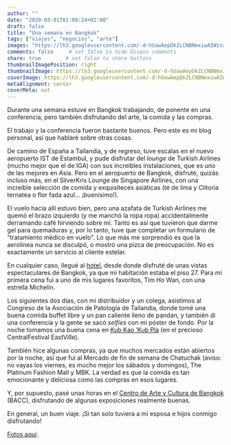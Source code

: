```yaml
---
author: ""
date: "2020-03-01T01:00:24+02:00"
draft: false
title: "Una semana en Bangkok"
tags: ["viajes", "negocios", "arte"]
images: "https://lh3.googleusercontent.com/-d-hUawAepDkZLCNBNmxiwAIWzsa6ZhmjVhOrRhm2oi7Ha2-W6vBVjhHlF_qAeycaiPnv20-DwZ6y4ChIyPj7cm4kuKoMAAhQvCU_GIu40Gn6eG9t9fRe6L5yOaJRDuQutWI5l8K0HQ=w1920-h1080"
comments: false     # set false to hide Disqus comments
share: true        # set false to share buttons
thumbnailImagePosition: right
thumbnailImage: https://lh3.googleusercontent.com/-d-hUawAepDkZLCNBNmxiwAIWzsa6ZhmjVhOrRhm2oi7Ha2-W6vBVjhHlF_qAeycaiPnv20-DwZ6y4ChIyPj7cm4kuKoMAAhQvCU_GIu40Gn6eG9t9fRe6L5yOaJRDuQutWI5l8K0HQ=w1920-h1080
coverImage: https://lh3.googleusercontent.com/-d-hUawAepDkZLCNBNmxiwAIWzsa6ZhmjVhOrRhm2oi7Ha2-W6vBVjhHlF_qAeycaiPnv20-DwZ6y4ChIyPj7cm4kuKoMAAhQvCU_GIu40Gn6eG9t9fRe6L5yOaJRDuQutWI5l8K0HQ=w1920-h1080
metaAlignment: center
coverMeta: out
---
```


Durante una semana estuve en Bangkok trabajando, de ponente en una conferencia, pero también disfrutando del arte, la comida y las compras.

<!--more-->

El trabajo y la conferencia fueron bastante buenos. Pero este es mi blog personal, así que hablaré sobre otras cosas.

De camino de España a Tailandia, y de regreso, tuve escalas en el nuevo aeropuerto IST de Estambul, y pude disfrutar del *lounge* de Turkish Airlines (mucho mejor que el de IGA) con sus increíbles instalaciones, que es uno de las mejores en Asia. Pero en el aeropuerto de Bangkok, disfruté, quizás incluso más, en el SilverKris Lounge de Singapore Airlines, con una increíble selección de comida y exquisiteces asiáticas (té de lima y Clitoria ternatea o flor fada azul... ¡buenísimo!).

El vuelo hacia allí estuvo bien, pero una azafata de Turkish Airlines me quemó el brazo izquierdo (y me manchó la ropa ropa) accidentalmente derramando café hirviendo sobre mí. Tanto es así que tuvieron que darme gel para quemaduras y, por lo tanto, tuve que completar un formulario de "tratamiento médico en vuelo". Lo que más me sorprendió es que la aerolínea nunca se disculpó, o mostró una pizca de preocupación. No es exactamente un servicio al cliente estelar.

En cualquier caso, llegué al [hotel](https://all.accor.com/hotel/1712/index.en.shtml), desde donde disfruté de unas vistas espectaculares de Bangkok, ya que mi habitación estaba el piso 27. Para mi primera cena fui a uno de mis lugares favoritos, Tim Ho Wan, con una estrella Michelin.

Los siguientes dos días, con mi distribuidor y un colega, asistimos al Congreso de la Asociación de Patología de Tailandia, donde tomé una buena comida buffet libre y un pan caliente lleno de pandan, y también di una conferencia y la gente se sacó *selfies* con mi póster de fondo. Por la noche tomamos una buena cena en [Kub Kao ’Kub Pla](http://www.kubkao-kubpla.com/index.php/home) (en el precioso CentralFestival EastVille).

También hice algunas compras, ya que muchos mercados están abiertos por la noche, así que fui al Mercado de fin de semana de Chatuchak (aviso: no vayas los viernes, es mucho mejor los sábados y domingos), The Platinum Fashion Mall y MBK. La verdad es que la comida es tan emocionante y deliciosa como las compras en esos lugares.

Y, por supuesto, pasé unas horas en el [Centro de Arte y Cultura de Bangkok](https://en.bacc.or.th/) (BACC), disfrutando de algunas exposiciones realmente buenas.

En general, un buen viaje. ¡Si tan solo tuviera a mi esposa e hijos conmigo disfrutando!

[Fotos aquí](https://photos.app.goo.gl/grdMujQEjMgb44gn7).

<script src="https://cdn.jsdelivr.net/npm/publicalbum@latest/embed-ui.min.js" async></script>
<div class="pa-gallery-player-widget" style="width:100%; height:480px; display:none;"
  data-link="https://photos.app.goo.gl/grdMujQEjMgb44gn7"
  data-title="202 new photos by Jorge Cortell">
  <object data="https://lh3.googleusercontent.com/2zhCLtqKZr5gPHtfgBr7K5vHgjNICy5vwiZlXBWNYwYECVLVoxfUvcsBPZZmiXDWjh6PdYyFmoP1g9O_MUML_Vw2jXPu1Bxvcukn2HZ0ptHvbqC4RJ9DX9K_Wa_361Pc9dnuNQZ_kCA=w1920-h1080"></object>
  <object data="https://lh3.googleusercontent.com/nRMZZzMR_ZEVALcC7IExCTu0gutSadzaAbiwsrMMiR-GMHKnh9TpeGyyVyAUoAJpnOE8DSFmYxeMcaqciSobDsp7bBPT-7T42hAnh94Ge83-TTUbkkBbc0JPCzUb3or9scAaWdBXRwU=w1920-h1080"></object>
  <object data="https://lh3.googleusercontent.com/G8LHvp8SYt3803UnGAf6EqVktIBuT0vPH6x41-ETZ7gdcfvs93REcLjqTMQQKvJFLKAwZFbO70hJnvlaZhYts4H9U3W0jzXAIVzUCVZm91PnxfcLrSyRA_hyuI0SYYvae9ifjKEhyrY=w1920-h1080"></object>
  <object data="https://lh3.googleusercontent.com/SkOUHPxBIuI9PkckQwBccLNqKj7Irex9UkKiasad7H_hJNB2iRmNLGYViF4IGFsX2SjIyNXBfmkfoTeTQ2griOSi0ULMwW0qooaF7vL422uMckSl6CoKdyq3N64D1JQKlS0iIUmEwMQ=w1920-h1080"></object>
  <object data="https://lh3.googleusercontent.com/H4nRBvrF6M2bWj6YhsLHanO_nzaqVrzv48pwSBe1PRv1f4lcld6bjwl1Gd3vdcLJuiYavfF0KDuXsRvkig5Iv1XzBVMcdjqEcHXylTfCOVTkZMWDcNRhCv2_IgXGcnt5bf0C0YalZ44=w1920-h1080"></object>
  <object data="https://lh3.googleusercontent.com/oVab9RU-oYl-DzuOHuqUUON8xNdRz3ZiwcwE31-8DVnBqxVL1bYp5b3foYHzR9NH9tSN9oK1YzF_v8KqqxnYpkDjcCyaQGZGB9d--5MQoSZsHPg3Olmlom742xRBO8KroLmSHKYZE8Y=w1920-h1080"></object>
  <object data="https://lh3.googleusercontent.com/bVt1nZp198zpS5RF6FnNbHFULyDJw0_QwPcqiGsgtr7O_YRb0T-nXpk5yOIp53L-wBzPHKIwlAj2FdHIC0U20o33g-GHEzqckXZJknmLAeuMk_f3fxa4uDETU0fr65RRtVqHFDiKyOo=w1920-h1080"></object>
  <object data="https://lh3.googleusercontent.com/2oFSHtsL325GuKrFrzOq20gy4-zsAxq3917dGI_6q0carmhK0pGLgm5xoqRKsHnhdFb8LW8HKEA19aQ7amVRD9qy7H20p3JZFL_aFxnypA_6vZIoMfGP08pFEWRlFgT_IEUlKesH9-I=w1920-h1080"></object>
  <object data="https://lh3.googleusercontent.com/cE53-5-imxs7sOu3cmoLrxz4nNYgpDfS-EizEbPICEqAWpQFzjnM9zjG0DJIuBCGuzwe57DOZ5YjEJtuNLQNuC8-6o0R6qQFo69JC9bX4GGqxYXyYu5-n4mnhErHEHv1ry2oGM25VC0=w1920-h1080"></object>
  <object data="https://lh3.googleusercontent.com/DfSUBi1InGLRhJM5kSXesRFbF6sfp_Kiz5ANu_jybMAuHP_TTB2k288quSBkfeRLVIo8Jw7gmvsIL_6abS3XKZcnJtTFmim3g3GDoVMjyKNRRJXZ5e6xAXjwsZddOLICFTJLK80OVns=w1920-h1080"></object>
  <object data="https://lh3.googleusercontent.com/05ufa82R3iqNwKVqm0Dj0hFQABO4wshSaH7ew0YIjUF-F0Q6FVubn3wkdA_IMqMmPr8YuCvetBuvkwefnwJvPnxIfKxtm46sbj1WlOBfZIGKLkyyaXPobjajnUWNBKmBdDtLqfxwJ30=w1920-h1080"></object>
  <object data="https://lh3.googleusercontent.com/nlBQJBOHxxgq0kx7g_U8UZtdCQFSiWFncAs4iyJBboB9kQALYn3XJPf4G87_A3FsYFHWIz7UEyN7tgG-0DdLhVnN1qGVwXvpfddzrZtYNFpXfgsL4WCC57Z9CcER31rxwEAF5hIB9Po=w1920-h1080"></object>
  <object data="https://lh3.googleusercontent.com/bbUVK4nZvsdSJX6ryifHnQPAcbKRwSmSmOsSLuLzbL0N4dEDh0tpDDLXCdthoLvX8qEc7aEpsecEW1HImLdQw8RMysR99RzvNJAUuiE7pyAIjxz0luMiodRvw0Hs8CYDS5dq0vtc5po=w1920-h1080"></object>
  <object data="https://lh3.googleusercontent.com/iZOHFN05UMD0inQvtsEbKYY1e_9QVz-dSk_mMnByc1xRWI8-W_GTplBvzxseehW6qHjWl2jEBoUzm5ZCitLTuUj1YuN6RS8aRRfsonBWBMOnkXvlIWWEyMQxPfhxlqjIX3HQdpxV-PU=w1920-h1080"></object>
  <object data="https://lh3.googleusercontent.com/9MPMbcg-DuIEjv4NBLaI3wZlplq8a_ZbI9Z8SPx65zbEweBsdr6CiM-igQS_DLxOpwBlv1v_l27b6VTWiWhwquJVBYj2te-l8ctgt9CTQQJ6fRxQbVkNgeZV10dQfKakJ1vH0EzZwzY=w1920-h1080"></object>
  <object data="https://lh3.googleusercontent.com/K75sg3p0ThcN6sIrfFXBgW8z8R9vKnu4g2_5w3Q89Z_ZrrtvYK974YrzuTkiTDUh8gtYStTWyiKGmneDkq42CZJat9ZxqqaAnAbWfpt43ImZGzZYBmdnqZuXSbX8coMGPpBmbDmcwwk=w1920-h1080"></object>
  <object data="https://lh3.googleusercontent.com/lGFLZuPSRW6KztcWk_AtgsUPKfWYD_u10kv7qDrqNm_vif9s6mC4zvqgpzhFtpXozvvMo9wXu3K_ClcYSpN93dthgWHESTtTj4vYGa_0xXaY0u8WxIkOu-JD1I9FnEg0avGHy9wRqHM=w1920-h1080"></object>
  <object data="https://lh3.googleusercontent.com/qSPkJvp1ZYQIn_h7slaqVwUnoREd6RLDHk9pfIwJmcIXDDFwul2NxWWUrH9KjzQgzY09HdCsKBGOnzGka3u4I4B8QoylObNxXwROk-qBHLPCpCZkKhlc-DUw-ne1yjX9PEJiiyjO3nI=w1920-h1080"></object>
  <object data="https://lh3.googleusercontent.com/C2rQTs47ErCn9yaUJVIgYKysfmUYv6zrOcnmAU2kV7rybG8N3k-0etvqALbz9IaXFzdjq57_fZoRO8TGtD2f4cpYMyPn0-NVbU8L8HwmFapYFOgDS20oCrigFe58jw_Eif0zbMF1lp8=w1920-h1080"></object>
  <object data="https://lh3.googleusercontent.com/oaReELjQEB2kXgOElShWYWGPpT6AWPX_n_-X4Gqdu_lDWtTqAIjScymc1PiAVLHvk5Uji2g1Ca2LrDJf534bJ0rGKfiyFcjRsj2AVlaYX7pKlYD7cmzdw8vK3k_1WHKDTEdT2EU7J8o=w1920-h1080"></object>
  <object data="https://lh3.googleusercontent.com/HTRX_nUqbQGemUn5BX9ehHSQ34PPvb_j40ZUIPUWWPwjOTuor-kWF6Y626Pbu4qgey8PZJVK5_Zh_aObPqgXYdvc-uFxEZCTHEd9RQ3b7kCb6ih0zW8B4dgRPRYtno0Qd4XdtxvvLVk=w1920-h1080"></object>
  <object data="https://lh3.googleusercontent.com/xsMZzegTixIBuSU0OweBzPqXdrt_baei58GPsptU9OEsrTr3Xna3-XcKkfVFCBX-kzWGs8JZylAgpSnGjwxgwX6fyE9U43kgI5bBkqT8GauVD2eBICDAXfe3tQtMgTsaFAFK7e8M4KI=w1920-h1080"></object>
  <object data="https://lh3.googleusercontent.com/WVKxXEsyFtk0N5U-hKs_pIkGiIiyrWzPhf9AnV1OMesQ7UaVW4tIY4_p-R8uyitxziguUZPEBkpip3iAh1iEDMmyIe4AJBMG05ko8wQc-gmIYN6pYAYvwKTdnMirLy_KHX_-Id2VIjQ=w1920-h1080"></object>
  <object data="https://lh3.googleusercontent.com/Xu7SoJ7vYXOYyfU_0Av8qiUS7cqJw88iIAqbXDJ6cIABzgNBiVmFvjnEOZ6H8_URnwN30iYkFnFYOdKWQBZiCsic0oBKW2PUhLlVem4hHKkiT5d7uCDky8G_UEBO05qxmbf6kI-Gn5k=w1920-h1080"></object>
  <object data="https://lh3.googleusercontent.com/kt0VAfO-i4NB5cfI7aEM5m8IguTsfDQLEtDJyLiGvnKwXCoNhlJKw2e8aRoC3hjH2waaXn6qi48uA8Xk5Mjo8CfVD1h9Yiijy7j8xkD6UZcf-mBEdpu7uaUgo5sBimERhnMQcuHfqJM=w1920-h1080"></object>
  <object data="https://lh3.googleusercontent.com/FX02ZYNoW-oHOJ9ptXL9DAlnN2onhZ5dnNw74mo29YNsyX7bSjrYLWnnXtd8ReBA7QmSpNTivZFmYLd3dcVDw8fln7p70kFEa1xyH8gAVCcG9XBl1EZjUF2Cy-6OepcxCml4R__u1hQ=w1920-h1080"></object>
  <object data="https://lh3.googleusercontent.com/PTuNzfyYKEhZPYGOKkSdfcfYiRtYsxw0H939Bns_hyUXWdWYBkleKapCdenuB-LkhAYiosEvrNKSM7c8QEw0zyYITAhvcO2BMYgm0bOEJPUNULHkMqcfR40ySIk2oCrBfG3Re3Z5r-g=w1920-h1080"></object>
  <object data="https://lh3.googleusercontent.com/W7MwnKTLuN-gYV1CQDzyjDEx1xkoOQvm7dmdOQtbZPiJe7P4NzkWExxq5CyW9HDAJUmGbLx1Vaz0KrdbeNtGT2J-GmS1tw5Tm2uRbHNgrhAbGBaArhnWJrczGfwYZIAJtmxndoeMQCE=w1920-h1080"></object>
  <object data="https://lh3.googleusercontent.com/yESmDpdkgbtRNnjdcDbhzFx8a1BqTvXf5FTvwhl_rbYsPAFdAqOYJMWAl3x_5vP9IVouWSlxY7YCUG6fKjwhpgU9PzQe35a_6THdWJP1iqyYvheQFuXJPeDvcClGn-uYKVzj1zfxX9s=w1920-h1080"></object>
  <object data="https://lh3.googleusercontent.com/NjK18eg0zuQ2DhBEHkLK2V0OM6XhEhAvtFVC9rTvFmugEuz0FS-cnFc5SQ6idY-_v4xu3k430DYGNRdKket7CnMBh28QkZ0IRIT7G8KQb39UG9nIE0TGw9ppVhGoScbHlAjkYPLxSEM=w1920-h1080"></object>
  <object data="https://lh3.googleusercontent.com/-A-UXn_qeI3OsWqCDeCTHTXZg1-5Q4bd7ZBBbe_DKo1TWoCHGxxUMNdFWojDg7tezAuwLBhfkbS6Her1vlW8Q_fI4BGOxMsQUAVUlbnbsCmQLVcHy_aVoarU4nDmSKeE3LSn7X9rgrQ=w1920-h1080"></object>
  <object data="https://lh3.googleusercontent.com/Lg7S8o34P2krS2-MOxw16KkcOnIPXJrfJvicYePlwn7kUD2G_F1FQfpGTGWThal0Dehg5POhfKyRK1GIcLDoxD1f8kfXOGZdI_J_AXBaycdDhdD1ikWPJNFElI9vMb8zqPz4rPvXqL0=w1920-h1080"></object>
  <object data="https://lh3.googleusercontent.com/YkH3-jYb84D6U6IwhmO8e2fMh3JgY1sEJZEEflR7T2w1ERrW78jjN2HPXduIVJX4MLbJfxF0FX98__7sxWTnhlOlxiajCG0KxBZ4GaK3pNWa59K8uAOc0XIgsVRLCECwiOvrkOb3_1E=w1920-h1080"></object>
  <object data="https://lh3.googleusercontent.com/v1ltTwrvB-J1u2NfioG5OKcNBmI6qmESxAcQVN_PCKFEE2xDZH4Llfk0f2ESVfYIc0D3vzaAaEqWIO7kpE1jDGDOoLe7R3z9Yc07Zv-Lk9FxQbcovHQRNddBvddKCyUWmiIXUzEUSpU=w1920-h1080"></object>
  <object data="https://lh3.googleusercontent.com/l3rvzzzWZ0PaBAQvBeCaptR_RPWVVT650IPOlBVRQPkid7orJN2_W0lD5jpccbJ_BSNgjXR4KVr6BiHtjuQy1I4tmnmXo4-TxqfTRcaw20uIun3qFW4OphrgjBGF6uzT-GTCQUX5Szc=w1920-h1080"></object>
  <object data="https://lh3.googleusercontent.com/Vy6q_TS3hu8d6bar55KsoT9_e1wamAdWT1VnBUDJaExAvDNb81iY95q4buAlP28HgoqphFxDI1e9Ab4uHZe4gnyKj0mIfM7NZmxcoaDJNRQ7JVSqIowAOrnmEVxLeJq_bHyOMKnVJjQ=w1920-h1080"></object>
  <object data="https://lh3.googleusercontent.com/J_kcB_rdmIE_cJFuxqAo1mz2cdgIVWsB_4g4VjWT8vgDqksluFuviV8_-os1sRMxdhj9zNpFD6jhHiH8O2P6GYXP_-RCUhqgqnGbGHbLZK6b3pkDvWLa9FsjLyp4KQNQNzqkgQxXB1A=w1920-h1080"></object>
  <object data="https://lh3.googleusercontent.com/V-GW_T-Tb1YpNFuLRX_V-kpOpztbe_RgPeew6eadSFTZdX8fmDTQReWMn0UaVO0FkQrsdFzIE3JgoSpxIbSdWduupqvReJvFCl2irciEOHfdgznXFFK4VeAqSbpKCEP3cQDekOE8gDI=w1920-h1080"></object>
  <object data="https://lh3.googleusercontent.com/NrvGYrTbVZ2psIJkIuOiajTlui4Vx_rrLs9fr9BSHU6rEIMgLB6H0as5avNYjY9b48b0RuuF6tCYtQ600mO8-8YJP-wHU6ifKHoNyQX3zOemw7aYYv8P6TrYC6eVhRuXh69bPQgCx_g=w1920-h1080"></object>
  <object data="https://lh3.googleusercontent.com/WmJT6CJOatSZ3CjlyLLiNneGiaKh1Qbexkt23HlCys6gPrlsu5E7aZPNNbg_qi7XEwDY4vEcaYsb0C-ycEC6uDdmULyVHmlL0o6k0p-x28wv4QK2SAdHU2eRuqT0y3Vf_PlKaivNvr4=w1920-h1080"></object>
  <object data="https://lh3.googleusercontent.com/4wFnp6bguxr0mdYtI269pwvDadrafs-JoJQK0eEyBFwvynrS8CMfmTm41BWOF3xz9j79WtT8hEbwzufmHGt078nMeOtTCHV-omxoTmW53vegWiR0yVXkITxBr1tCQmAaPzRMCiifMMw=w1920-h1080"></object>
  <object data="https://lh3.googleusercontent.com/W__hCP4tyEEbT7T3rTUocV8311XHjqhD-vSjSMeA7hu75ZoTw1R442yXcJk-EK63jfl3XnSxdAyFRH56iORVxxho8qUIR5JPbpfiwhYj46_dkk5NPHUxQHaDdo0-rhcTcGNDbhCf-2c=w1920-h1080"></object>
  <object data="https://lh3.googleusercontent.com/G6OAf3-HG4_SzywUhMdCoTnF5WqzW413YJrmU_b_Pry1uTVP_qLBRn8venMdyvxrd8-ZbkkpHaf4PY_abuu0ez7AP52X_MS1xkXdrLPpNkeLOqKcH8ancnAu9FNvwLpwxYwt9ac2Pno=w1920-h1080"></object>
  <object data="https://lh3.googleusercontent.com/ZkbI2JV10Dsp9dQg6ffsX7WgVxChOnplcgp6KhK2RXeN9Nc0anh8_5IgMpPB66efeFEPt5QQwmD-yEDRexw6LArKnwttp53JwC17W_i_HUIIuJmfIevgrJiny9bymE6ObALNICQINic=w1920-h1080"></object>
  <object data="https://lh3.googleusercontent.com/5EuWsB6SonUQLEh3Eilz0Odn660gtlNcP-X7uafBkC4zUyNiGqq0-lWrPQwy1LsTYBwvv3choOGXq8gYF-Cwo2dlqzNWAo2rIx75tyNJhE6K5Lpaszv8gNcKWYBG9774kb5xUdFjPyY=w1920-h1080"></object>
  <object data="https://lh3.googleusercontent.com/yr-3jd4KKwqeUx2gckuRd-kDaIJZGfn1bnqIOcbS5ko2YTcbHagcfDRXyiaJyRArpJYuD9Eo3k4mPsJ50LFxxpYuzUQ6OYd3YDjBFXtCJDG97NIYdRxgdraT7d496AFxe-xnMN9dpPk=w1920-h1080"></object>
  <object data="https://lh3.googleusercontent.com/-rDTgiPNE-Hxyh9RTupiPjcwDtBEvI6-SPec6_-SQdBSIzNhCuBglCmvCG8d6gUwS-j01SwiGqWB7ByKBOjs-zGpfRljz7t_gougY5m2RC-Q_Uf8WwWf5gBetqaPl3jsSLHY3Lxuo1s=w1920-h1080"></object>
  <object data="https://lh3.googleusercontent.com/JA8JOqf6PHvWOhvX6ajNIzDK5i82IZMUdL_38ff5HcLiwmtDcQtTopMUp24fowpjMqle-UshUJw4s6dQHErfcC_80r_hsykb_XRpnQ6cBVWy3phizj2aPz2Yu5Q7WqE-cjwwOddrI7o=w1920-h1080"></object>
  <object data="https://lh3.googleusercontent.com/-uvdUTfLIRbqZU2iJ4SjZgUWDQqCPDWydOneBaN-z973pl5ZuzyeRxX_G1cPFAiURWYQf_qHQ7HSZUGYaCUAeYH3mMvHsS4ygEuD62jPBocN6YuKDichLhxmZl7i2HnUUuZ83Os4UIQ=w1920-h1080"></object>
  <object data="https://lh3.googleusercontent.com/dj8ZxqS5G55lufc016gI_Ly-irutbLxvIEe6ijiyTafunkarnoa1b6oghXapUVkgXQRoOzHuhzVhe1F-eJkxQxGFDmD2-PYMge5nmLfMtiXsdSRldXEayqoiVpmbgWqeq_oaQ92bHvI=w1920-h1080"></object>
  <object data="https://lh3.googleusercontent.com/y26_0oZfmptB1Ll0i9KAPUy93RcCKa773KMXDyxu8T7K6U3Y2WpfU9mZUvlN2wGYptEB4BrLErliFpPnTpx8Acg3IDRz3mu2hnE10w5hUrD8C1tCEJYcvrjY-sr5xkoldZG8-xqFcMo=w1920-h1080"></object>
  <object data="https://lh3.googleusercontent.com/0mHZC3amfp6hioGUmgue6nAg9dO6i-HDk6hBY4x8V0KGfuUnzy7qPuPw8B61nAeODe9mWMncZPiIJhxjDUIk3gbl_kPaxekhqVqPo6C9MWR3eQ20TqmciQU8R2LrRjT0LlF3gO0QU_M=w1920-h1080"></object>
  <object data="https://lh3.googleusercontent.com/Ae3BGLCV8hPbvq-XaZKFElZ_CyAXp2XFUCgR1JVqCgrk2GhhJhVrCB8NOi0lgRgFOX7jYth1x-H22eSHE07RISYwWnqfpyJGx4bfUheViQd546fc3R7BlOnJxfGYj5bF1-ckTjOQ1tc=w1920-h1080"></object>
  <object data="https://lh3.googleusercontent.com/81z8xwVB1EFCiHMXboBZxmQXsgJol3L4Q35xRKPY8Z3I3Rb8i2yFIvfSaVVUk7AI8Mj_FZNgzy3cu4DXdYRhceDA0E9qXKGV0XLGMnf2i8XIm1AznAKSYk_quNuAliZrc-IfeEMGzqI=w1920-h1080"></object>
  <object data="https://lh3.googleusercontent.com/6dN_NZiOYdsttJrdGQOktj32k2KUp3UzdAFCte8PLw9GBPyN4bdWjg33xkkcdX6Khgstcon9bT-7iuevWxFA88_F7z1WuJqCEzZYDAkUNhqvvaK9Od5Z4lpifNbyvYOQSBqQsHOfKdw=w1920-h1080"></object>
  <object data="https://lh3.googleusercontent.com/MKDYVWfROVPEnFsc-VbhIAgvSmAcsdttEsb1g4tAIMfU720v9rWyShMozKG_SoAjduRGjO-yamimnAShjGojhu6MFF7Avjrc4d7JStGZXwhz78FlaBTTzRONefurD2v53xW2EKUOCtM=w1920-h1080"></object>
  <object data="https://lh3.googleusercontent.com/9lMnNEixtn3DRMOLOtJliRONQdKy5T3SF4Jbmh-mieOyZ5uQ9quJ3bMUXObHsIJArk_jFfKShp1nPxJTlf-kUOKR573Vn4t8MJlE5aKoypI1s1_bDybuIJ2zKzdCg-6v1SWEDyC9oas=w1920-h1080"></object>
  <object data="https://lh3.googleusercontent.com/zpjfuU4G9UujcabXq-fJKrHhzvBskYya7uko425f_-_K0TdXE0ufcb8tteBCXbI7dz2xH1gcQL-FNMTFp8Lnn8Q-uztvNR_5amxbyEvgvMoZGB9cwT3QGOR7fGhck4p1Ip0My9x6LTA=w1920-h1080"></object>
  <object data="https://lh3.googleusercontent.com/5ztx1WZWe1wQPDkhBGVGSMQxdSHz9cVTNqemkRTcytrUZsfyQOvHsFjivTAU5BFVaIZ9THMqX61qCS5liNJtitst6UOruL0Yz_RC82pVk9iQdmRb7S8Oilp9qG0JvvzGWMGYm5I7hX0=w1920-h1080"></object>
  <object data="https://lh3.googleusercontent.com/3PTc6Pl1-gKWpLiLQBACG_W9nR6TXggQrR7DIJJ9PSteKDqgb9RGfoDpWhPWQWiOIaKxnQwgl9ZL_jAUM7EZw9W9z_tQEpJu8lBfY7nQYQPb2vbK_jpqNOJYPdba9daNr7z67wG3UHI=w1920-h1080"></object>
  <object data="https://lh3.googleusercontent.com/9SHyGB4mD9qySSoMA9YD93lj_KHDN_E378-vHypK9hPRLsKP3rZDy-KSIfwX6C_OGcUu8oUFl083yekDa-ulpSDMz9dQFpBHWXH4nBn4JoS5lbjHEnirdpT7epAJ1DC7WYeRaCkq-VA=w1920-h1080"></object>
  <object data="https://lh3.googleusercontent.com/4utov3U9qEPz-H0RDFdjxd9iW0UwPMXhmRbk_B4eVtMGBBQASt-_9PWXqnjzsGkemQS04twBC6Eqrm7E5VAbtDWUu9EJpSuqC40lNu-W1uEac0rzzPy_40MY24gZfW6fNIf5-rGWVLk=w1920-h1080"></object>
  <object data="https://lh3.googleusercontent.com/KxuF3vIYX648mj27JCdpJIidcccyWcSZvbuBUUv52SS1JodHOdXsiX3l9yVwWZRgLJuiumPqB3WvduMVChgwImQpmV13k8Z1l2C6dP51bOQpwKWzhH2raO46dgH8EcBuRPe7-zwJs_s=w1920-h1080"></object>
  <object data="https://lh3.googleusercontent.com/Askf6k0kR6V90F2pFCzwdp9iYB-UnYofa3vnsHnEfSHdYpYcCfQBjZr7K-NZDCPhLUKE3kEPi9eKuEm-7-NSjFSc_2-IYpj4blz96hGj0zOtuYryAF0LJ9YMY7fJWr3tHnQiP76J3As=w1920-h1080"></object>
  <object data="https://lh3.googleusercontent.com/rTmEobiSmDJ4QmESzkAJQltmG7wk6luyyZnu7UNXTeR3hrAtW9DumdiY-VPuyZ-kjoayqkeBsjX93Y9CfVcdlSTP5MErs0z7Na-uVUL0IhoVIp77p168zmqYj_BIquREgRGi_93byTQ=w1920-h1080"></object>
  <object data="https://lh3.googleusercontent.com/hTjnPQTbamp9VRTF7ULD2GmDKYyNbuPsJWoBWi_pJ0ago997i0juPxPrdRq96O2feW9_dDiDk0v0EW8bhu7SbpTipwf9uofPqBek8tIZAcdgHtRii0DLwBDSGg0TWqzEl3WbiV_sJZ4=w1920-h1080"></object>
  <object data="https://lh3.googleusercontent.com/NWxD6pNzztCK5lRmH3_78v5H51Rji71XvMRXFFEHAqcvJkcGLiHZlqZQcZgPkgPJj8Ri7Ntp81PjhrczPAbC1ApnoQMoQOoZovNYK-_PQebesBhQb6T_DqmTmdL8nzUpNuGoEekfQLA=w1920-h1080"></object>
  <object data="https://lh3.googleusercontent.com/62BUDwGf90iGcT5M_scYbQU7MIGYyV8guuZtyYBxFtxPP8LU7Ljra1aLToWZL_7lAkn5rMjxjjPTS6Rm6z5anRzwttcJ0BRoNXqeZ_iruwR0gfWDqJMpXpTM0yy5lzwwavKmtJMXa6A=w1920-h1080"></object>
  <object data="https://lh3.googleusercontent.com/ZYzp5RWtf71SFU67uUqjBGLzc6cidG-S_k__0rqy6d8CUQsdzglU33L1F8it0CJ2gvPrOsyQ08hFGHXnBw5dRW3kivInMAaf-gW0jC89y6ieSL5siKisKrkMY01GZQqx7IwAjaa1Vgs=w1920-h1080"></object>
  <object data="https://lh3.googleusercontent.com/f9S-zkq1iTBZrtzJv64F19yY8UktrfrLg1yOCXQ-6UdBYXPvvw5mzO7AyYBkpv4jQ0R_ScjjvNeFzwt-u3STqMfufhlrF9rNi2t2MQ5rtJiol_wavn36AfHV4jzc5zjDg3QKfp7AWJw=w1920-h1080"></object>
  <object data="https://lh3.googleusercontent.com/q36P56WYSUGNLaMX0m9I6FNPmMEGXMODgJlQaxWvvDWEzu7OEvHSHs68wtatG79bIfzB4Nuffxrd424f9JquSitCcE3l9UwH3FvMZMFz561E7rxkMspoQEGZEDIVIwfhLgNFiYr5G0c=w1920-h1080"></object>
  <object data="https://lh3.googleusercontent.com/bB2Q9G8ID7VxQaVFoVznXkdIeI6h6TM70spbCuD6hBkAbuTtVt3fQiPWav_qoEbidBRXq6P1rc8aBaUe2x1fKccJUeLe9NchyJoYVe_mcizNQRNiIe-OtQ7V3qOb55IL8v-amGATH14=w1920-h1080"></object>
  <object data="https://lh3.googleusercontent.com/EJoTXUoSVLblUANBvTKEGKbKI7P00HEZTKKbv8WxjbXW8u3kDKeIISDqXosKesqmoJbTSd5HhH4yJbXJtsKZi1hoQUjUqirxpZ3n2QIfbFRew47V2d951PsHj0zCL3s6vTM8sR_wEUw=w1920-h1080"></object>
  <object data="https://lh3.googleusercontent.com/u98AGZL6jrY_ijpqFB37EYpYikifpSULn2WJPY17ANlDw3t3MDDv6m-naLBVwGWsxJiF5RXuOh4DJ9fjXEljSF_l3t1CoX8cO6T1yUnRixfgyHVAloJVUQSJgwNvCEcb2C8B7EBqUcQ=w1920-h1080"></object>
  <object data="https://lh3.googleusercontent.com/ZUNEV50dGCB0wL-BgFn77G4XsRpuDcliLbzvGyM5OVC1XNO6FHh_5f_dofzw_M2N5PD7-DkVncbuUYQJ3VJ3ICXJBf6DfWmQe4ENw6vyl6ZPaWMnwLvVe3P8lrbANkRM-fSVbgOZx6I=w1920-h1080"></object>
  <object data="https://lh3.googleusercontent.com/xVpJNflUy-8eSyUOXV4IddCPM4NbBJ1HkM7bS-YAyX0bXAxGcn2jIxE3REg3mLeFSXK8byJJKlA6emOtxb3uUI43oKAripn38L0zIclbkQ93SffPF24QIeUxDkdAHtJ4k69Cq2K9Igc=w1920-h1080"></object>
  <object data="https://lh3.googleusercontent.com/vqyOYcR_RxN2MLPrqjRaVGoRjolbG4wOPRpUNNIEW6-IpgNS0nDWi3nbDXgXtpVA9dpRCl-mnKbFjdSJbgL48Ene_lT878Tr5_u7xIgK0_vpXskRPW4oez9xu8vgzHGKpkWpii5xyxw=w1920-h1080"></object>
  <object data="https://lh3.googleusercontent.com/ySDsizR_aPb0wLRWWYvYiRY_YjNsuoLqbFLJZY4yuLHEtlfML9Y6FRuVn2BXdXy4YzSP_hJp-WJ8illKAR-h0q1bSAd6xn9GLGkIC_OoikegCNv_UnHxsom7w_cVBG_9kdfuUyjR5oY=w1920-h1080"></object>
  <object data="https://lh3.googleusercontent.com/qgG_ROsAXe_FQ_IvQkhoYJ8jORyrSAe-AWPZ_9cayQuy9NTTH0yk4TZ45c7ZFnXEqiMS1DiV42RfvRI-eiG7t2RlArbgta34Np7rEA07duXtCaEu6ZkKWzqrXF2O62W0VPYcw7HzM3U=w1920-h1080"></object>
  <object data="https://lh3.googleusercontent.com/Y3Xc1AAS5-GNGe6Ra5EKvtzlRGidMbry9M8RVr5rvHzSLQ9Q8tyG7bFbZ8nxt_oCHbxYKNBjbB_-ziaFGDVCSutqXPmA4WE-cwtRlozQ41qM-aZE9tBrQu23weFezbxpA6fZh1uRCls=w1920-h1080"></object>
  <object data="https://lh3.googleusercontent.com/TFxCcnbg8dS9-qfvVNJFEDMA1pd5gLaKeH3j4HcWayrJzcV7CXkTPk80QCrGPyvt0KBeaM4a_BLRZZe_9LA1KQiscRhxGBUAXiHuzX3jrplMgjlErCHoIC9XuuLyYIp-F6Ild2FyYZo=w1920-h1080"></object>
  <object data="https://lh3.googleusercontent.com/0M2mOyg6Mh7Q1D7ScWQmA_Jjzqkg7cr4HakHVYLb8JFSQqoekGz1Zr9VMOPOYPf5rqz_dcsHzqpoRMaAXSdZOOkCko6Xamcmpl5I4u9V4lAO6qeMh0nhp5sn5bN_5eseg-6P5V3B3XA=w1920-h1080"></object>
  <object data="https://lh3.googleusercontent.com/ZeR4q3l1KSK6T0x-_ULcss4vyQ8JYJ5kdA9VyAvZluhKSb9QQmXvqsbhE6HIc_SCJ6-MaZXU_O7DX18k7Dtgnmj1uMc-kn04KHnXZnisIcPY-XUYA7R45_pyuR8sS3hZMNlZeQKk62U=w1920-h1080"></object>
  <object data="https://lh3.googleusercontent.com/FLUGVRarCE3Ju2zNvyki5799FyF6ri2V1QGY70IPKsZDZZC8hXGp6CekzEoTHbDac77iVNR4RrUcJrt7ybTyZz-DBPS5O9CsCzunP12HWtuFhJzHlfuTp07mx9hxjetynbPrnR4TOxg=w1920-h1080"></object>
  <object data="https://lh3.googleusercontent.com/rbgjm5klApmGYtO-I65lkzNWuYWjE6UHgHQ5AU7RHWcullbvO9WZtC3YkXKDuS82RgxIjdwQj5LnZ7jcbbYhnELP_J8tWzh9IY3PEH3sMcqK32pkp6q61-uUb_tqp3wTJP1-IovkbJw=w1920-h1080"></object>
  <object data="https://lh3.googleusercontent.com/NOsfpVpIKjWyLpx7U8v1agDW_CEovyR5zOis8kjsEK1HWW4mJD-brSEE2enmFhuFCDj9jlBXX0SA4Qw6DlQgfBwKa_88iH7LozzSqmmwTOM0gehHQPoLOi8ropXAY1VmoSTSy5mJKbs=w1920-h1080"></object>
  <object data="https://lh3.googleusercontent.com/MeY1gOYtR1_lFpZtYajSI9i_871Pw58BO6iiF6F6ctBHz18SKCv9_6KWM5MGByhtsQ8IJcQE7h2vSwIT7k3U076djKxmeVHJQg4h8jWedI9ELdvJm-_WmU2dYcKpnAL7VAJb0yYToUg=w1920-h1080"></object>
  <object data="https://lh3.googleusercontent.com/8eJd-_y322PQlvsZlCNvyC7ZJqEeV75gY8FfNrzoaHQ5CVfUzfevaGSWZefAidzUtsK4kjGtODlc7LVBGpr0H7GNdBGe4VANcQxuKiWerOjQUhEEpRCR6yqjCQZ7peRtghbDjnE3mSQ=w1920-h1080"></object>
  <object data="https://lh3.googleusercontent.com/Br47kpYBpawJK218258Wk3kTLFjRDyA9bnDkE0hKO17ATPIa7Gf_Sm8wAKmuuG3ZkUxYQemUe980GG9lCGaZJ32uixUTYYCDxE_VmxkY3oM8JvmcIV5szZA3s7S_4TfEUYLtZT6Q3AA=w1920-h1080"></object>
  <object data="https://lh3.googleusercontent.com/XhAx_2_jEkmz8rZUY8dYNB_ztqVImbZgK6w2UbHup9twSA7hGBn_jwfgH5OiCBnHdwfFS4r7BnbYLrQhgC-vB0m8y66xP6pTQwges_pdX7ZW95jxIBW4NkwDRgRYEsr55bLm4HAirHo=w1920-h1080"></object>
  <object data="https://lh3.googleusercontent.com/_7qryVMDK2fw8DRxbIyRYwYLHYUxjg2SXnFlNK-Drsj5aogfcPkK2YGwu4DeqNelXsOZGiPrZXdiTY_mDgn_YqnJZenCZA_iEA7kUfiG5e_6wS_PjfAE74klGuutZIlJD0qMfCjEWnk=w1920-h1080"></object>
  <object data="https://lh3.googleusercontent.com/OowEVqVFRkAq3BHnlt8FE_qKHcZS8AQ4_2CLJrrXQvyzYRCfm2zINFv-qfk7mu-raPnHUrH-rB5kcJGFx1wL3UZqA1cZANBD6nIB3RVL_xnHUv28KUYrQqltk45Mtl0tBdw3uR8IcQc=w1920-h1080"></object>
  <object data="https://lh3.googleusercontent.com/gjFEVsHPo43OosRy4VMbv7znAEEUtBA521A3Sd7XLbQhzyCluQEkjSHf-8yOPoDV6U0Drp8mfI4r8xTkA32oei7hL3c3KBt_qYYB-hEg2jFvLAPJKVszhKgLvVwcXarpZaDavohhT2g=w1920-h1080"></object>
  <object data="https://lh3.googleusercontent.com/hPWzyqIwFMGqmo1Io0H_VRtx4bmI_JrxIxOeTj-XxLx8doT5MnfEplaQLqs8dRMYk11XAM1cRhfRhP-wIiO2wbwjQdg4Qw_27Gg7GE4x_HPPHxXCDbm9HMTwx8fFw9C1omEcp5giwyM=w1920-h1080"></object>
  <object data="https://lh3.googleusercontent.com/8D40TeHG0hbg3ZdAWveb6gUj9tYHWp9dISKP0-bVkYHt9xg8MIODiRNJV3hHqHoTsXGvccGNEZaLMEBw1f9-uB2NKh9x8dL_8XhZpZaeAARfu8dN1jgzG5RkPYLAjnmjtlJmDeicqPg=w1920-h1080"></object>
  <object data="https://lh3.googleusercontent.com/AWYKnMCkjydt08se7ehemeugjLn70cHHAcGv9MaHOW9iWIKmmelJiSUfl5esWot6TUeL6Tt8tURrTNaE4V8fPBfVfEImNxglNRrLpwLmDsQSWkiqxj57k82FDoPCZsKOpfrQVJ9wAaE=w1920-h1080"></object>
  <object data="https://lh3.googleusercontent.com/VzkWEkR_xptzU-TGiJlHIrnqhpsurIqXcNhIxkxsGk-vl-FztRMVf1reAEDPUbTlxFzAwT23tun_bOhzx09Iwauf-5w5M-CIy3mlQP24SoHIWOTVeFHsgxLzLvcUIig5Pi4I56kgFJo=w1920-h1080"></object>
  <object data="https://lh3.googleusercontent.com/z8Pcvx2Up7H4DwMHitOancrErBkRx85Ne2XwfFH3fRxMHvYnYVvOreOceXsbY1SZgSn54Nwi-RSgmFjjQygm5tyzOEldRWkiT_XkoW83EDGS1AMpyEifY9c8emWUGy8W89FGABz7KYo=w1920-h1080"></object>
  <object data="https://lh3.googleusercontent.com/PBnjowQUFU1sTRLE5DMgUX36ZDZ1lMk8vNQIghkGVVPhf-s5B6_owEqA3kzq-mT5Gqbz1ShI61RLscFjYE09uhE5_GkLae4I2-f5ayNRmIk445aHkcdAas3bg-ZHz8-Ni_9WPdG6YFc=w1920-h1080"></object>
  <object data="https://lh3.googleusercontent.com/yaJmijD0fUqvqV70eNDukKfDXuw6B3H4EuU1HlaV6b8dUMkdNnGVoYY8gccovpe6Ow-2K8W6y5_NIV-wxCaSNQVj5MfuxiYDmjQBCPFE162JayvZGKxsT81Y00VtjXqYcQtD6NHFBnM=w1920-h1080"></object>
  <object data="https://lh3.googleusercontent.com/2lUhAq0n29cAdvMp7JZjT4kc50oedYTw_FAeHlMFW99Oo98hyFbfcSLUat-SGOHO5fTJYcMnKRhcW1ZrwMDL3oscopJGfb-VhEm7ECeoQT04r7tBBfQZQO_e8wBq7Oamqo7t25QK7Xw=w1920-h1080"></object>
  <object data="https://lh3.googleusercontent.com/FNeWXgE7ESmqSBilu6IHuhpLTBN_E8wcRrXZ6YFjti-KmCFhkukaTnVAwsYTskYW3YLR3PBezIqXqgYVyy_H1WYyoCTRb0qCsHG69YvPdnO0HOG42hdqm2LGvDr7b5i0Ey9xuw9uL2E=w1920-h1080"></object>
  <object data="https://lh3.googleusercontent.com/BxCWjmkMlbI_4nkquys7G_i5cGIW-2L2fisTICB4FsuiNUHr7eflNTxMksSUph7XmX0kykGMOaGTOluezqEwjzCSO0n02GlJoYeYosZOPpGBECe9ChqqOCQrYFwc046ulC4UaTOWTfk=w1920-h1080"></object>
  <object data="https://lh3.googleusercontent.com/OI7uplqKZtMtbvX_yiyqlZS-He5PMi2fILSwjzWorqvMoT-5obMrxfQ4EdPQENiPg9JC2bOAZdCSvnBU5x2pwsry7O9Rh8tAwrcCOnEukY2q7BqDkFhD1KrtfcFfl96Qrar1GI4edqs=w1920-h1080"></object>
  <object data="https://lh3.googleusercontent.com/ano6FAfvGrlJO2D7hANEi4FfhrES5uqA_eUPoA7BmbYfGLTBG2HnpvWWggRUrzxFbtd5l6T6OZr8aFw5GybAt-VvXDAvI-O0tht3l0_uUDveIDycYcqTMIvUXXSAb_Pp3loI05Am90c=w1920-h1080"></object>
  <object data="https://lh3.googleusercontent.com/jgktWZV0H-gMzyk1J3y-wKRhUr0zGUFVNGevzhj8pIZurfTTerVzBg_SKrWCO4QLMBuxIpebPneDZJlcBGJDtEjtq5wsIzG1yMm1A-vSvCXhhgmNlaTEd9_IofIgZV3IhFycNZ2uFy0=w1920-h1080"></object>
  <object data="https://lh3.googleusercontent.com/u1W1xR2GfwhfvFzeXbwG1imBr1E-jJhS_QnbDGJIOzVarrRPpMpkJS0fric39weHVp1KRAnWV_X-zWs74EmgPNGfO-y0NIPIR9beKjln0LVqlar6u0adF5v4vfhELkXnVKF4YnrMbAU=w1920-h1080"></object>
  <object data="https://lh3.googleusercontent.com/bL1h5q5tU6pKGXFhL2miSy31t22Cxe3MP8k0Jr7yckdCQ4XpTL3evh2dq4kjml0S-R8S1cILAIfgFOsIBsVrWRk4j0Bo5uslQxDXEeVXo0FtQnNFr1yllMMkdYaImBSbfjFb342lw8U=w1920-h1080"></object>
  <object data="https://lh3.googleusercontent.com/u3A8JiTHPt-G3sdVVBr_07Oy4KAKCWzqE7S7Nl1_a76RmfSUzeRXgvKrfLQ-yz9155dTa13flxVKEyrlrsmJeiD7OeQ8c-TOCdMnJwI-HwcLqe2qGlCf3cIKIVdV4PBssCkBWAAicks=w1920-h1080"></object>
  <object data="https://lh3.googleusercontent.com/PgzaE3XKb2NNYKOs-xZSmFq8AFPnzovqf6PH0C_tXNOTTtu4yHrH34dJhB3oDIAEOV11YNFR1HVpsQH9KZUEuP9fM_Xto7xwynTbcnW09mlR9NvPKYLATeIzRTCPny7uWopFHneFAa4=w1920-h1080"></object>
  <object data="https://lh3.googleusercontent.com/BcXNBejcEWumoUS3Xere4PmAC_3Xla5WdBcRt2_QUSg_QTNXDs2VkklmzOzA0bOvMXZ_BL1dQZtB5hHAAQT84NCK4W8lCdH3hNAGF_u9AHztgNqCjQOZWM5NtTFZkVLP5V_L2a6I-m4=w1920-h1080"></object>
  <object data="https://lh3.googleusercontent.com/W-FOeB-9edEJY9gfAyp_PAlXc197YvssN3DmCh5FHQddctoTxq4VYJz3SedWVQmBUUAUe2KIWGsbNIQPRihhYls3yw1In2VNhDNe3nYhPlr707njkdk-Q74aHYRSev-bDzBoX1H1tQ8=w1920-h1080"></object>
  <object data="https://lh3.googleusercontent.com/TdZjQFkBw7Mq6es2JfXApAh0DHwbJxiUaAtBpym7ho73JsluJcS6_8qwEk2F4-DgtJlNgy8MTJM9nB5phM_sYZXQuuzbY5GExzTY_kWZZ0t3M41Tq_offXSrrTBXI94TBtCKed64uVw=w1920-h1080"></object>
  <object data="https://lh3.googleusercontent.com/jVG8yfciWuekkysimU0fTaGZlMy5vzVtsiihAUt0QYprwxzDqHnXDHj4CYJIw61ASiqHcEy73PitbY9OHCU-bjK7EXh4YvNt60lKN1PIwWQ2H_ZNDU7EsGLocQ9-Bq6h0Z3bYdPAe90=w1920-h1080"></object>
  <object data="https://lh3.googleusercontent.com/2EwQ-pZrxpf_NCWrUKdsqSsQDiBBCipfZnKT53FtUVwXev5h0QFcnCwFr_d0gfZvpG_431fnpmOfWTsfC9h8VJ9bSRbOD6sCe95uQf1CsJ-FiK0oJK4DY_U3KhEB34-HHDrruprFznQ=w1920-h1080"></object>
  <object data="https://lh3.googleusercontent.com/n9JTX6UHqYty1JqIYj_NamrtDPjlAD_xAXx-zXKzQnoTOKJZH0FmZv8GbSQOtfmwL9tLM2YqWRp7cKFq3dj8Kf4RfZC3T6Rv1fuJz-r_VhBk--pITt2-EuEaJn21_pqbwoNZtVJbqr4=w1920-h1080"></object>
  <object data="https://lh3.googleusercontent.com/2u3JJ_G6FWkcn7N0lzONQ1wOdU6rCeabbLQhLCrSM9LybBHnUZ2h0Yx3MHMOx2wUobPz4bCPtAKtc7QNxpDclik9Yk5WxTJ2EVBqYT_PKVGUJPqkTPbjG-TpSaWjxdPlDvjHJC_9yJw=w1920-h1080"></object>
  <object data="https://lh3.googleusercontent.com/QrhFHyq7dMbTR_iXBZiFRLC-h2pWdZayIIZn-Yeykst1_P52_RXyxySwfujRo8dMd87J_unrW5Fb9vpKwavsjs97tYzxI1sWkehbW640ts-otxD2TkVYS0mU8KwQ4jBUmBHVkNdr9ps=w1920-h1080"></object>
  <object data="https://lh3.googleusercontent.com/xCgosFqtt-hi9Y1o4ZlqXx8hlgDJYG8p2YLthQsPi0gpnrnLJYL_UKj348ZcU9p5nVJYPhQsaaPoFfaaAMDLM7RDD42AobA-QXL0fiaGC-q7F9qLisBrM9UXuWfFGOkpZaZvEnAPSz0=w1920-h1080"></object>
  <object data="https://lh3.googleusercontent.com/KdqLUZFeiX3d0PEW9MQAEQT6W7I5Ye3Y4Sb3zf8B7S4mkYcakwLysj61zPUh5-ZxHfy9Hc7_AEV8y0AUbNUYQAaWPdgRDbuwPTFXWN27_GvMuFSeDwma0Jzt1A_OmAoflIB_qoKGeBs=w1920-h1080"></object>
  <object data="https://lh3.googleusercontent.com/71omYLHa-XE4DzKWG3qqBXh1ZF7HQ3XB7ZBc_JOCipdvchwMEozc4v-uW0qTZXSCLd4seh9UWvvFkiKx1IqSbPN2mChaZIkOPKFOLyVW4R4WDQkIZ_LRo5rBUfWxh_onZ6Usiv65eCc=w1920-h1080"></object>
  <object data="https://lh3.googleusercontent.com/ApAykLNkT9pJ2q9l03J3Iz5zQ7s_1coi6JhWOJlt1xXGKYQWCEFkOp8EpYTbAEWKBI3uIU7rjV4RWm-y3e1BjI9gPafwGZejEuzmDIhcAbEC2rDI8dID9Xheq0RLeIK_4ZFSL4jhtuE=w1920-h1080"></object>
  <object data="https://lh3.googleusercontent.com/fWfeDWJKKYHK0iAwjmktr8uEBQe7mHpTfKC3Ewg1jdFdoCpxCa3i7CP1Tq9A_MVMEbk9st_oi9bP6LRFV02TiVhqootSAFQ3z139dvj0MBuE1VF7F0Y-q8dYwnc5AEjeGCgU3GGkJds=w1920-h1080"></object>
  <object data="https://lh3.googleusercontent.com/XuqDMYkAOBxqp4XvwIL7GQ0pu32M2aECiSMrbjtDhdqgmEAAwb1YoKR72b2nvMNoKD_rRbUhbJflCN4e_zwOppqtQL02tI0sJinhowwRxv4vxMvgDXPeTab56SkPtTaYg7eV80GbhAQ=w1920-h1080"></object>
  <object data="https://lh3.googleusercontent.com/pQfP0WJD2kAvmXW0JVC_KsAACloiXg7T9E0O6ue03Kxexto3Z0Z--quFgZnaosExJKtrt0f2U0Ph9Tif2WMLMu2729badlizvdPKsAfms3as85KEN5JwLb0hZbr8-Zk-7hZ5RrzW9PI=w1920-h1080"></object>
  <object data="https://lh3.googleusercontent.com/VDeSrmgUaRGGoXp1qlL-JDwdN6V5QKQeqCraqdqsztWCJ14wDrKnsZeeYWkP6DidI6K2sVPIWDaaE3AH76_sEPGQwTHL7q_Vovspzdd3PyTuVqIzJEAZ5JGQRIa7NDW0uEwTm0KS_Kc=w1920-h1080"></object>
  <object data="https://lh3.googleusercontent.com/AK6u_scSwWUnLUSbdwubRpgdCNtfeDpABgW61I4a_y3sARAaR13Mv9ijT8lWOp2T1B8K2cgoyebflfXmWOc91PiMq6JUfYCWEgvbFv14wERTk2tAfP4fVXRSDwfjHqx1chdTButJ86s=w1920-h1080"></object>
  <object data="https://lh3.googleusercontent.com/J8t_1YRHSVjhPGgqbPlRm53rHoznSZg3DvHUfmL6S1E2lq4-QbViOX1vo2B8AOKDoz8LOrkB64yvWbtl9ZigS04hKN7U2HTqaUHyMHWCGbxt8u3HEoS6HvX2XDWqyqvDS0tYyC0nvGU=w1920-h1080"></object>
  <object data="https://lh3.googleusercontent.com/syhDuuN6Wz8wLBf427eiTMoeJg94bGU3Jk2g5J44ZKR1hdg_kZgJg1R5poAvdkDdevcafwcV6T3AVJrTVg8ID0BJItYYlecegFQbmo9ya9QKFdYk-ktvulET5Si24n1D_nIiOf-PPcE=w1920-h1080"></object>
  <object data="https://lh3.googleusercontent.com/zNvX4w9Bo2z0KsxbcdgiwM987yl-chI46VBr5a9INIr9Q6d224crTOayBq_EyYKLh8Ob-mlQwkI_ssfVnU_f5RemA7mX_9UTgTKGL3XXTMlcpZysdp7TOEgYcMUHn8CIiJH3leuUVkM=w1920-h1080"></object>
  <object data="https://lh3.googleusercontent.com/Psj-TkFcG23Q0JZslazCroGtlVEf-2iaEs_cfv0iVaRetxOAoXa7Bax4d3Y9_iNazp6GoXuzVfZaDRGyj2EIqVmNRUEg6foRyuEKjdi1yVoDZHd87Qs2wSqiyeNKFMT86hZ-Yg6ozGA=w1920-h1080"></object>
  <object data="https://lh3.googleusercontent.com/aEDIbK6Fgviasx1OrWSyLs3j6KxZKa-K5ssMoPTMm2bhaDKUGMGalZZ_jUvzc5fzTGWpJM0yZxgKoRyNhPbgVmwW1hCMClvmw7LPyC_OdNB48YtNAq9_bVtcTyZ1V-g2l09gmha4NEU=w1920-h1080"></object>
  <object data="https://lh3.googleusercontent.com/IjY1Dp8AIZcP_U29x_UE2SbPyPlyQnLR-OebzIxW0uov5BU7k1AOO-lw5NUbfQZicqwIa7fl6dit9j7h9FmeBJO-OfteBagNa4DYbud7ibbCtzSw1G5H6AOdrHKcObUayhKZb2hQMko=w1920-h1080"></object>
  <object data="https://lh3.googleusercontent.com/tFNPhcVg8whRsJHDoKXUZWQwGYsZqp6PnmO5in-8rGYX0acW415rvYx0yL1w2lA84bTqc3LxG2yjF25cYHkeqxFKalaOrRRAWWOvbhfHP1n7JXvJPW-EVO2zHc0lqBae35ylC5bn22g=w1920-h1080"></object>
  <object data="https://lh3.googleusercontent.com/cwOrmeIsJkC_tcEpKeSJcPtJGRfor3NvnoXEdwWd0DA6BC_EMXUHCdU5JVNhMTaongcoRz0he5nAt1jz8wmDShNc0UEXVl-o_KYMqem_ifyraSntyXMsiKZnELXysv4ByE9syBs_Xmo=w1920-h1080"></object>
  <object data="https://lh3.googleusercontent.com/ZOKeyREyxh-pRJpmyHIhAhjQ4an2CA_Do8L1fZBCfD5NYJOhAGfbrX2ur919wzipgpyGRYQf3GyAKk4Dg4SPRwmKzShcwNx-aze-xC2gUYCINtOBxf1zCKA9o5awr0nfWV9i4NJeDqQ=w1920-h1080"></object>
  <object data="https://lh3.googleusercontent.com/38MqOJNZmB_eTfEi1a_lNVcf2xRg4_uNHRamuN3gT9f5RDmgbaaGLwqbtuR3LXUROsY2baifbGlJ1DHOM_F1cOY7TGH7Y5D-82oCWPqMa2g52fDRyipQe2-b6R7k-eWuxY3c7h7vBMc=w1920-h1080"></object>
  <object data="https://lh3.googleusercontent.com/o_eGVGKqfeB3vU28YzwUpwkkfn9zQEKNO8IWCFmrNw328US95AFGthBu2Lqe9IV8iQSPAJCvgRO-EMVZISrvIZsDCvbIaFEkpJc3XdWEvnOflnAuWTVg8Iqx2oM0cYQY0rz0mopQgBc=w1920-h1080"></object>
  <object data="https://lh3.googleusercontent.com/uiS6cEVAxMEUnsKpGViqoHs7ItAtSxB9kKFsg5hBPIMCEaVEqwxuGXa5fjTCK5n_qM1PwcPXyiiLiYdJa8yG1DZmxqs6ZBRQm2H-DrbzCuKBDKWcJzOi_Mpcp03UnQjWSYgp68dHeWE=w1920-h1080"></object>
  <object data="https://lh3.googleusercontent.com/dkACGHaC5PPNfSzfm1OtEly4_-WQN1n9-9PjHfR6UfkykmzsJgvChbtZI1WOqCeqb0P9LezjidGo3eg4agEZSfU3Zslje1qwulubLH5us-yMPvE8UiJcgXi4ueCQX37O6rsszhKvIOo=w1920-h1080"></object>
  <object data="https://lh3.googleusercontent.com/Dys-i3K7IHzZZH_StmgBG4p87iUwLfiWB_a376AHImcdCeF0g93mvj5KsMAF70F4Ot3cNZrCB9mHRKpYMYMpNyxKfB2dgf9TpqzOLO6t6Qc29jxk1eeyezMCAhp3ndV3l52PPf86D_w=w1920-h1080"></object>
  <object data="https://lh3.googleusercontent.com/gzAAiJYGiHV04VN-yXOWBmRHdXz0jr3FzT23Z22VoxrwbgRb-d3ogMIb-tnhozrNAtyuXiHJLQffd5njRf8JqNlyithLiOSL9CHhuSSWDgcuZgiIH4B76Np0ONs4z2KU-lfuHFuEw_U=w1920-h1080"></object>
  <object data="https://lh3.googleusercontent.com/Hyrdiun-bkKUwOVnYGjGkJeGSjfI-lzbLUMtDctb6ROaCZpby6bpW0tEV1eNpnXtaJ_FAAMGRlmBAe--LT7kESbrr-QF_Sl4ZJtWQiirbNmk-GSvoEFPgf67lcUhUDwOpKrr1dhsQok=w1920-h1080"></object>
  <object data="https://lh3.googleusercontent.com/HB-Q-7iKbu9Y-e9EYGG8SfB_vhTrDLKXkgDj35D_ckxzFagYum9dMyTs_lTosn8mzmjDY8NuNQNmw-7CVdA5ipiDHAttszkXQ9HdAvQJYzqb-O3bBnxHXLXarwzAWdxn44vXHn6dnBQ=w1920-h1080"></object>
  <object data="https://lh3.googleusercontent.com/EoHW-qoCh7cD63z9KRXyKM4AqT9x036WMRalxXH8qonAM1gR2DU0PqU118-EtdQKiLrSHzEXCCFEqn4jnf8_toUmliGO3eWM7mLav5cJ2gF1DOz0F5UL5Y8IuT503Q52QjNIBHh68rs=w1920-h1080"></object>
  <object data="https://lh3.googleusercontent.com/p-5bcrWDvmzDmP8bT4XeWCE44-voEwjIGqvMg8p2LVEcI6loI2EI5rv0x60KYjRelviNrNeR4MwX98aJ7tukhVJWlZJXbViQ7DYxGKsFIX0c1bBqOWYC6C6cF7_dQiQLQanbH4G2xvI=w1920-h1080"></object>
  <object data="https://lh3.googleusercontent.com/sJTiGrPI5I-oYf4ZUVC9Li6pXzAfWk8wLBfXks856Ll1XHo_J7PyT1KfCrIzngDwELgon-ZCps843heKeGSoCo4smZWDYQplCvHjCX-8LTmFmhC-5VfFPKfldpxNzSTzw9RpGJbN7w8=w1920-h1080"></object>
  <object data="https://lh3.googleusercontent.com/oW0u5jewayih6s-IWTD32IzZncbEuk5R8u9hnoLGWfxOIb82pXXC7OT9WNR3Kz6bDqaqM2gc0nRkTeYlF5nVTgQnp_r16sPW7EKU0y1NzWawlC26E_uUIGQw_zsOoT2HvfPWJM0LlE0=w1920-h1080"></object>
  <object data="https://lh3.googleusercontent.com/Zq6jUsDAJmGImigdOcmCow7cAXXWLQ_PeF9pJtWYgGqq0tn8Dx0KxP2d8T7adESondP-rAzWQeUrnT9yIEh3jFR9qeZiBXfMTDGlnC8z5yd6wXT62uXWEh-BRiofOHqlGC1Fz0aCxcQ=w1920-h1080"></object>
  <object data="https://lh3.googleusercontent.com/9_6fGMDg-iagRH2n7KLkyzo6EofpYp7iVths5iQBYpVjFM01_IRR7pFnA7P7o-KrLGXvLx_wAwHyR157Uo6OD7_YSXZYu306Ioyih4rW0hg8MD-TGKY56lUEnGYU8-7N09NPEi_Rifw=w1920-h1080"></object>
  <object data="https://lh3.googleusercontent.com/TZbuSO6NxCfbcVWjNwKpPWGApZ8UaJcfKg57Kxh_rnzLPZDISBwTfoVB3mL_8J-xISQF7-yq4dLrT2qBot88H2myt2CPRk_98Al_JXWOb-YcQ0eQpbcId_kH9i-Nu2xCXtllatBDOnE=w1920-h1080"></object>
  <object data="https://lh3.googleusercontent.com/mz4Lmo_c3bSci7fbVeuyDx0wyeATto57Hj7qSpGmnGRZSPxNQVHl9j7Gjg-1gfvG-AZmtjBzAqbzxuiOXXlwAYpQo6DTlZCwsoXEFs9dybDceD2Ii4GYeTFUilT0B2mA7RwfzCyYYTI=w1920-h1080"></object>
  <object data="https://lh3.googleusercontent.com/KW_Vhr9Zf7nZUp-leOLSBwC_htctAHd7JRQ3FsIxd7i7R4FLk68BTL-eA--rgXF3EwMRtLjY2Ka4_K7C5eFE3jyTOt53X6JxwbRanNM7sRXFugRKiqlBPthCPqe3XkUR6qkXnl8Eggg=w1920-h1080"></object>
  <object data="https://lh3.googleusercontent.com/-2z4N5vuNMuTbk28695-XoqNFudOGa9jJJJlfwk6gnjL0FKmDRIy8e2wEycEf3QUQ9GrvXOyI1BGjxgBVaP_-3CzcYAf-VfWx469waLhbGRE8aSQdzoFjJcCmXPDyi994cyJusvWZ_U=w1920-h1080"></object>
  <object data="https://lh3.googleusercontent.com/d8DsWWM-Z5udcuoDz4mmdhrgrNNKZ_HAyKBVP7snv-PpI5pwPBTOG5RCscV1qLuFJ3-oeGIiGYtBGXg37sQdNHzDRPyeLDZkFK1LcKNtUHyvpPF8P74KWFnOBytj0_4AAJ0C7Ra4vck=w1920-h1080"></object>
  <object data="https://lh3.googleusercontent.com/TkZHnWuXpZW_xIf5oA4-qZjlFLBm6i08dzM_cxc0A3f9KtNJe1hdJ4oHL67jXpR338tTRcMYPOggc6ZWQII27GpwydMkJQ11x8xvfXXBwH9L1vhg8L_1Yh6OqUXkY_zBVCcvADufrGU=w1920-h1080"></object>
  <object data="https://lh3.googleusercontent.com/b_Xb6ChRQHxCrRjqIld_E6UGfeO4vxkhpeqRTyy4m4YobVBb2TSN4hNaUewl8HccRydpLlh-Cw4iYYJNcjXKsEbTEX7xtNKNVC20_BVl_ayt4VBGFLmTtS3Mst65D9ai8DS0COmRRBM=w1920-h1080"></object>
  <object data="https://lh3.googleusercontent.com/hWOSKGYGfI1mpFoII8OS6EZW6g-aBeFy6qoBKdhbMb2Doo3kb4CUdoWHDiGeE1CgdtJeejs87Hp6R0WJe7bGUVfqC-MqyhoeVmks3TnPW3FVL68MohnWJfAnMoh-S9Ic5l9hzWJGRuM=w1920-h1080"></object>
  <object data="https://lh3.googleusercontent.com/bxySYkLLIYTmuYo6xAPLlqvrcB4zZ4cmgKUReSAzfL1AtOAd6UKmUEkaYHHAaM_-ya1ksCrYliEXXSWfv-dCwZVaYbqsVXuSgejwSr9GKFJcRhCXNqDmuYDutW5IM7DYjlZ-j_XwWcg=w1920-h1080"></object>
  <object data="https://lh3.googleusercontent.com/1EcTGeFlL2KrRJcOKQxSlHT2nvwVYF4pmMgFjwVp0UXI4dWpVWL_ZDkwoPZvbqXEPX0ms9CdbbxVlBBX28vGCNaLAjFAr_VP-rTovCJRNQxybQqkMjzQ5Lv1l5-5mc2lBujViL4fbEo=w1920-h1080"></object>
  <object data="https://lh3.googleusercontent.com/eJUhrRwW_btd6KLnKvt2mPZPqJDBnJo4gSM-fap69VSf-4ELPEe0KKT60PIrs8Egc2Knp1znFCaC_o7zfs3LHiSpp9qOKCsYcca_NgXdRc-n9HfLqhS1VIit6NP7zKUGnvYpZQprXvc=w1920-h1080"></object>
  <object data="https://lh3.googleusercontent.com/xOFhSdHKtXWmy7ENdbbwDdcPHqtn7BbvrJ22BIhxwr_Z1fBZlbEKlvEJqUBFUZ-Ft-1RDTzc8bTeSRyhUSoFIOl-Leyv7nSPGm4syZZ1R23fZ9N9Va_Gf3muQLLiCbxV-vxFf2GsE64=w1920-h1080"></object>
  <object data="https://lh3.googleusercontent.com/Pi5x8ikI8IWkg-NNBvDJaFrLnohiYhDHFiWiS7Dwow9B6RG23mUV4fG9jdJSmEs6470g7EK9AvGHkpwkWY3QAehuOiRHnCB7mtV44LvOIUpjMeKpPVmIxMfKMoAO0KKisWOlmhW55es=w1920-h1080"></object>
  <object data="https://lh3.googleusercontent.com/UVeMoZs_GvzS2QixK8gYI8BruU6Ux8sCTrmHKPpiQxb31w8-BLWEBykrHUS4BrxCwRqzl5ASs9LrV5w8V551NF23xvdw1BkLDvShoou1OkCWpC2i3mwPgA_4IllH9zehCpwxooE6zTI=w1920-h1080"></object>
  <object data="https://lh3.googleusercontent.com/YapgWOMx1S2k6gGuscfWVrSzLR4oL1pKq6-ZwjYfKEQFlC0n5Dye-It8iWBHFVsHY8EMKSZeHB4A-fYy58uaV5Ii9HFElJfjAvdEul8GYHRrXhWIfd0TONMzzXDQbXCV8CRSvcML1dU=w1920-h1080"></object>
  <object data="https://lh3.googleusercontent.com/-zj4cuk_b5V4M07XpPq2pQfL5A8kDdW8d5oBbwGkBycUehV5eYPOiZGetwrlimcfdvCddd8Q8tebHVx2VFYsyjzRga_-oeT08ruPh9XPgDIKoIWTIVMSpqoY6GKKq2TGzQomHKl0RE0=w1920-h1080"></object>
  <object data="https://lh3.googleusercontent.com/GM9of2TwQunuyLgB14V3jOgK5M5llSo2ZA19ydsBcZr4JBur09hJ9cbuhK05djBoQczupGTnG1idKJSWLz4uuyr_gUlEri3S9Ub12w7I9t8K1f0fNtGOEcBFQLXtGm4WguCt4UIjGiY=w1920-h1080"></object>
  <object data="https://lh3.googleusercontent.com/Tf4kycP560LAF9bwCOrznj3EHY6V7498Pu7vI6zd4vkdoqbQ_jqBRyHPfb3NYKKWf1ghkaHmEzCrY3OeGSlyQAuUIL1Vw236y7dbhmeXuOGdcxZpF-8-ziqeK6CZbzNfKoqgwQOD_4I=w1920-h1080"></object>
  <object data="https://lh3.googleusercontent.com/zyAQmnMyMfN_egmDqKLw3x75Sm-c7sfLFauXcd8e56ZPcu1NeRYkf5Bhs8ArBLuSzANj3H0FfCjS9CzOfT3TCR2fGgcC1Su3oEgwC6ZgEkqAPyWL-x0ZvZB2QwRz9npSnfEOT1zNEWA=w1920-h1080"></object>
  <object data="https://lh3.googleusercontent.com/5_g5IyJHs3IIne0gheGjQjARoLnA1IoK90AOlecKQ6nEUxzFKMQ_YpIKeCpVNtWH7hnUlY0GwErQ-CBtai_KVfMzua2V7fItVd21y1dI6aZ0ny4uKYupJDxXQxlzIfMeJNoTXWqlyfM=w1920-h1080"></object>
  <object data="https://lh3.googleusercontent.com/iycMmmA2wQLDnLilaJ-yaXh6RdyVHLHxbHVsJDvXLx_tZxCON8hMgNG6VIEhQHlc3NTumWFP9ro4y8GTU5nkqUjxj5R15zWQWn5Xs30HdBagfxHyMRIV5FUnzKyiks8o549ZJ_zP4L4=w1920-h1080"></object>
  <object data="https://lh3.googleusercontent.com/Kj50_UllVRsnfkyI2sMKNwyoURNo240N8BjmyndgIWRkwMIt31N-F2o_QKROX2j9_5FauGW3NoHze6RbpaOxoDHUwvbOKWHyze9koq7BdpDJfLZKndZlNf8ChpSNFa663-o9LbM9Pf4=w1920-h1080"></object>
  <object data="https://lh3.googleusercontent.com/BWAVTZEqHI_Xerr2ziNRU9uC-Hclb1phBQiFHmEATACdDk12yLI3dQuVarKZXUtaBwPAclIvzL2keJNLjycS19rZY8rI_rq9mRgRZPWGAJyTfHk4mjDgL1ELaOGRR23vXPsRLyVQ9Do=w1920-h1080"></object>
  <object data="https://lh3.googleusercontent.com/b8BKFB90jqxr9WVuK5bu-AaHyfxSBiqYsYYrHGo6a47GOQxF5rkYfCbA0cAyVtD0RO-dBaEPdQtro7O9CbmewhQR9D1FLCFHU8sALlbQxzBpCMd3y8cS1YBK_5Cx32LdGwHvDEPBfLw=w1920-h1080"></object>
  <object data="https://lh3.googleusercontent.com/HNEWdRkKgWAS51-nWNYUHDsb5C-Z0AmBBp-A8AUv0tXXjuVpg4cmsGL3ROCPnOOM5cYfqZsLJBKHmO5M8Yjc_FsqRqLyoyxDB6R8JetcSs4mllyIIy-5dAlAxDCod3j0BTI3gHHaA-w=w1920-h1080"></object>
  <object data="https://lh3.googleusercontent.com/RPdQMAeUN8uvacQOKdMqSuQ-xjfngbKSxLlArbwAKJROUZ7IGaH-H_cKpWpn18VG5a2L7EI_ZSC4_VuS23a_niF9ICYSduNlXEW14Ujiz157jvaPDiSDK_hyUy-t__i8tpnp4hMDEDo=w1920-h1080"></object>
  <object data="https://lh3.googleusercontent.com/DpDBBZbQ2bppYhm6WyDmHoryj_JZhon8sk0xezBoHM1KESD4tMv56oc9oBl5bIS4hG9qy2LcX12pNMS4YbRUQzIpJWijm0_9lt8PI-87nTmcKmBm11dlF-9Z8TgprfVSDdKsAOS_Qig=w1920-h1080"></object>
  <object data="https://lh3.googleusercontent.com/3HF_qYgedmazsjOLZjXneiOpP7q1a0M59IQf1myi9igfsY17Mn1vPyEOacelSvWMgB13Z7f403EB3cE5B3MSLiHE6RfNfS42sqZQcf2Cf7uz5WA3jBdct7OVM-L9HGZ1-eMEgQsK99s=w1920-h1080"></object>
  <object data="https://lh3.googleusercontent.com/9dwX4GoesKSx05ddlYvXu2lxz282nNog52E_kzN2pzR1T5hFdxXmPc9hIApsAnTS2WPblxc2nawKZdOTZsBPoIqhsB1ulilOx8z9vjGJUT1r7yWlQZDjXVPtikbumOaDjMRe-VRtjf8=w1920-h1080"></object>
  <object data="https://lh3.googleusercontent.com/GZUH_5lEPywhHxj6N-X_gkEHiyBdquBUoyxUiSVpxxhmSOJX1ivjQW37rEJQ9Vss37g7HsjQl482pYW15gELElT4rew7Z5RPAAVdZ1QLf6Wi9iL1NOCHeS7FfxDBbBYNaY_vJy21Iyk=w1920-h1080"></object>
  <object data="https://lh3.googleusercontent.com/SJibrs1xXOQnZdOF1cxaqoCpmRppL4kJTAfpsxH3iRfxQDHq2TwkISbehk6zues4_fwFc9rwy1ocgUhUjgJ0QVFkGar_mlcFQpSB5ZUQAuPq1Hyyh8sGQrk9oVKAPz7MERrDgotd1B8=w1920-h1080"></object>
  <object data="https://lh3.googleusercontent.com/BeXKWvCzurUOyieCXA3fU30Q_-k0xHb268ysa7yF4RFow69kMS6_CWASX-BZra52UCKbKIEGojzQlWYIXPGKtSouw3Cl5hGkKr2PLlGGGtsRRTnNva-9BCrRPRsC-Om5BIc8YIrRk_8=w1920-h1080"></object>
  <object data="https://lh3.googleusercontent.com/D1R7pHisFWyDlJSftP1q4BIvB5U8sDOEndfp5x67XuMPrQYH6PB7H1IyshUKUvnXZQ1h28_AJ8pDX_0mxwlJ89GyOrzdhY4CAl6YSzFqfKir-dzZmrUULtz0q9xuQYewxhprV5QIA4c=w1920-h1080"></object>
  <object data="https://lh3.googleusercontent.com/JU40MUJwxeYb3rGD2LjweltrERp40h3WcNMmDISCwnmIpwfDjp3LC-MaGPYnl7wFH43dXVPDWI9xxAWYmy2qI85QIv2XWMDgc2OhYOoh0-ZR5mITs0toLi0x9B_EIGpKcfoKHL6iGSY=w1920-h1080"></object>
  <object data="https://lh3.googleusercontent.com/szJ0Xfw8tYhpc-_NdPJTA4wi0oNHjg0sY7QeEFR2E8gmNmpij15ldspJmx4MJSFfFjPCvE1Q8sqBThIhWesq42xHaFyP0pi5q3_bSF1FhZ8fGz6_ClDcQ3RQbqYZhcDJvzlAYhqtaNQ=w1920-h1080"></object>
  <object data="https://lh3.googleusercontent.com/SnOQAAbHDzgYmz7Bfx_29EQpcwKJDekm2-4us0FcUsHj0qOoGIStyVjs2LKO48OiFTBiI416QDJTHPO1L47QfysKkYimhBh1nM7b984dCE-7YUYuCVZ_jtvs9gchv6fElxVQvG725d4=w1920-h1080"></object>
  <object data="https://lh3.googleusercontent.com/7GIRvmgf0wcYX54gWl84DM1ktWcpt8e2nn0h7N-9O1JUd152qfirdvRmfPeB84tNY_BJ_dDo4JETMDvPDK7y45G-ucghyzKKwUZ5CHLmai4bZWhmtQy6_1atGQV9S7xdeLZOu1dLl6w=w1920-h1080"></object>
  <object data="https://lh3.googleusercontent.com/LMRpy0csr21nqhVFiHBoOkIR6KQKJkrkH7EKaBTLQszKvURZ83IyDmFkJZiQp2QLMcf8iaAV4un1hPRS3AmGeBuXfEWQ7kgTuznOExqsfhtokXHfmnHsK7OsJqGdI-qQb2QfLJv-8P4=w1920-h1080"></object>
  <object data="https://lh3.googleusercontent.com/5GXrSJAQL_5kyv0sI3SexHtDk2mA3fWzh27UKsGetJlntM6ZOrpOkauHy8IguhXPMX-Ihnvro6qGXoLqwQTmac1KhSjZ_LlAdwV5H0z2A10DWVb5XQo6j24USFWA62vhX94q_M3BiYM=w1920-h1080"></object>
  <object data="https://lh3.googleusercontent.com/tOiP30_Agy5gK-c2flFigWmHYkkaW7Q53t6NIX5njnCK3UWWw3zQZ49HOca0yL9rnsBz2xI54GlZgBs5mVWzZQcIveDKMpTEJBtr3M5VZFRKnQw23iKLWjjF-6ckGBHBg5cSmSHmngE=w1920-h1080"></object>
  <object data="https://lh3.googleusercontent.com/jvyh-Edp-A2UzUY3nQYNUTZCtIOzF47Na6LhObiw3lCer9WQ8OBjFiT5HKglzfSRwI9CZCiULzdS6Do-KY7G6Pdf0McxuaKOf2iB4Ax5BHISscYsh0tfgoHu8okMz-JRmu62dYIk6ik=w1920-h1080"></object>
  <object data="https://lh3.googleusercontent.com/CmGlPhtjeVmv9Lz3QVpvEdsE4JbsHazfeKBSQFpJRZZpsseFwWXdZribaUS0ummE-AlzYAxH8BPPKqfQzfZ0xeSOxZ9Xp3k29GeOnv2Apyjkd8Syzv_-ujKfRleqOeOsp2tiHAABAhw=w1920-h1080"></object>
  <object data="https://lh3.googleusercontent.com/s8dEGbVTVJkFpD7xeDIXBrkztFFcJ8O8qqejOTfTrYXwrEGbeS8Wg6Y4SORmVTTyvNBffy1WjwEIKY515tciZcwF-KQFn25rzH-PEHMFmzHWT3CjAyOxWI8zHiWWT9BZHysm_Tv135k=w1920-h1080"></object>
  <object data="https://lh3.googleusercontent.com/3Nm08-CY0WF-HBGnliHGYHfYsOatGKQKWyVrorSzEUkO2QhntnKWzkV3gkavb9v3csnhSIsNEJrvwDmN17An27Q4DWOZ6k8swh3l_963aLQFiTDeACxeexTbXy3bWqKKQdx7xxoI5ho=w1920-h1080"></object>
  <object data="https://lh3.googleusercontent.com/3VwYqbPAq156bNBFA39529ObAK1f4VPubudF6bKWGK95s3qPES6IKEtim-IsOKCs7b04c7LvaIhSoIHzc5NgcVtGptAQXlrabgclRVUm1xAuYCrXxcmtxdTbHUmvj0hWDvhVq_w_i_U=w1920-h1080"></object>
  <object data="https://lh3.googleusercontent.com/VRnVGeF0yyI-TXVcjjR3EbhS8b-l9HAOFCpv0Mqo7MATKdFqUcjOt1sgT19jaEroooKJNCQTiv9FyVcygAA7m2N07uXxEGUnjmbw0trZS2nYdwLPUPnNkINXVnNw2aiqK9e_6Gs9iKY=w1920-h1080"></object>
  <object data="https://lh3.googleusercontent.com/UnweK9_UmdcMJQ3PrX0iYHOYJXCMWoCKBIxiVruywHmcDYp_PHhVnKOVumEEqDuqzs9JDtTn-5YxYJRls7E8ByuJg91TVtWUE9DDPIZAS_t6anXqf1vPRtiTNbyZA3rqYW0M2hfCNuk=w1920-h1080"></object>
  <object data="https://lh3.googleusercontent.com/EDt2A4S-sySDfzpk_84kj1fJDAWiBEQLzXbgsAm4ARwOC-MhDiYmLWipDb6P59hSAVQKBlCV6g77hXcDfyowZDm_mevNGOZMtG8WnqiesEBntbuX65yYeSbB-E9ppt-bYUzWtdVR6U8=w1920-h1080"></object>
  <object data="https://lh3.googleusercontent.com/327AViZgIZfjYK_iN2GeyVBnqb7JMZu5akRkIFlQJkYlovPj2EppyiLfqaQgqapT9xQs_1FPReVtYQS9PPi7TqTkxWDfWlToamwkA4WFXdZGr6fJL69Tg6CsqWRWSSBfTBFw1YV0R64=w1920-h1080"></object>
  <object data="https://lh3.googleusercontent.com/Qdh_ju-zKvF2086UcClgxZrreA6lKgDwcCg7OSOLk-xOLZE5J_hQYEqkfzWgIFmksI2HcOSxEmdL0OHKHgoJ3VPe1EqRNMH79x80lytyqZZJdRKSfIm8L-JKLHkWDICDEUFzocmofRc=w1920-h1080"></object>
  <object data="https://lh3.googleusercontent.com/BHzGVSuliWOZuIBDnPwR7NXDFoD9p2qbcH9v6zAmJacBb-Hz-eeWeHMSzrc_wwY-0o4ONpAjxrwKSr7UnUGROtKhlHm6vO-Eb_7eV6BMel74NPRbWKAp2bUTkEfQRHe8nVwym46PB78=w1920-h1080"></object>
  <object data="https://lh3.googleusercontent.com/YKNtTrFuS_-8ic_kipGMhx5M6rR5WRyH93BDzgn-zOIj8qQK__7Xuqf1zdgSx6W9Qc_g0OyL1X9KpogYrMklTWI6JBa_fL1PokexBe7fCmISGooy04h62vT2FTPSkH4l-Gz7MgShs_4=w1920-h1080"></object>
</div>
